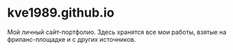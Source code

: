 # kve1989.github.io
Мой личный сайт-портфолио.
Здесь хранятся все мои работы, взятые на фриланс-площадке и с других источников.
